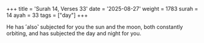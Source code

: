 +++
title = 'Surah 14, Verses 33'
date = '2025-08-27'
weight = 1783
surah = 14
ayah = 33
tags = ["day"]
+++

He has ˹also˺ subjected for you the sun and the moon, both constantly orbiting, and has subjected the day and night for you.
